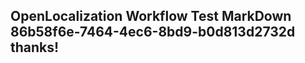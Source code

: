 <properties
ms.topic="hero-topic"
ms.test1="hero-topic"
ms.test2="test"/>

## OpenLocalization Workflow Test MarkDown 86b58f6e-7464-4ec6-8bd9-b0d813d2732d thanks!
